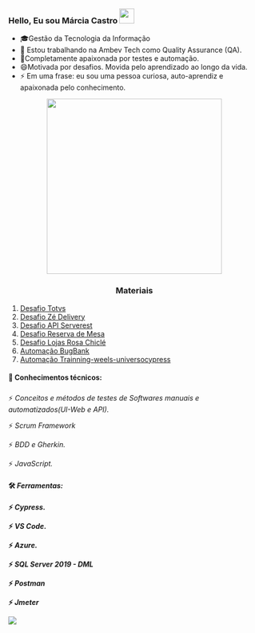 ### Hello, Eu sou Márcia Castro <img src="https://raw.githubusercontent.com/Qatata/Qatata/master/wave.gif" width="30px">

- 🎓Gestão da Tecnologia da Informação
- 🔭 Estou trabalhando na Ambev Tech como Quality Assurance (QA).
- 🌱Completamente apaixonada por testes e automação.
- 😄Motivada por desafios. Movida pelo aprendizado ao longo da vida.
- ⚡ Em uma frase: eu sou uma pessoa curiosa, auto-aprendiz e apaixonada pelo conhecimento.
<p align="center">
  <img src="https://super.abril.com.br/wp-content/uploads/2016/09/super_imggato_digitando_0.gif" width="350">
</p>


<h3 align="center">Materiais</h3>

1. [Desafio Totvs](https://github.com/MarciarsCastro/DesafioTotvs)
1. [Desafio Zé Delivery](https://github.com/MarciarsCastro/DesafioZe)
1. [Desafio API Serverest](https://github.com/MarciarsCastro/Teste-API-Serverest)
3. [Desafio Reserva de Mesa](https://github.com/MarciarsCastro/DesafioReservadeMesa)
5. [Desafio Lojas Rosa Chiclé](https://github.com/MarciarsCastro/FinalChallengeQA-StartTech)
7. [Automação BugBank](https://github.com/MarciarsCastro/BugBank)
8. [Automação Trainning-weels-universocypress](https://github.com/MarciarsCastro/Trainning-weels-universocypress)





#### 📗 Conhecimentos técnicos:<h3>  
 ⚡   *Conceitos e métodos de testes de Softwares manuais e automatizados(UI-Web e API).*
  
 ⚡   *Scrum Framework*
  
 ⚡   *BDD e Gherkin.*
 
 ⚡   *JavaScript.*  

#### 🛠️ *Ferramentas: <h4>*
⚡ *Cypress.*
  
⚡ *VS Code.*
 
⚡ *Azure.*
  
⚡ *SQL Server 2019 - DML*
  
⚡ *Postman*

⚡ *Jmeter*
  
  
 [<img src="https://img.shields.io/badge/linkedin-%230077B5.svg?&style=for-the-badge&logo=linkedin&logoColor=white" />](https://www.linkedin.com/in/m%C3%A1rcia-castro-95308aba/)
